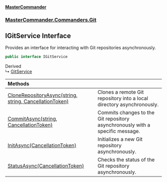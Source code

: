 #### [MasterCommander](MasterCommander.md 'MasterCommander')
### [MasterCommander.Commanders.Git](MasterCommander.md#MasterCommander.Commanders.Git 'MasterCommander.Commanders.Git')

## IGitService Interface

Provides an interface for interacting with Git repositories asynchronously.

```csharp
public interface IGitService
```

Derived  
&#8627; [GitService](GitService.md 'MasterCommander.Commanders.Git.GitService')

| Methods | |
| :--- | :--- |
| [CloneRepositoryAsync(string, string, CancellationToken)](IGitService.CloneRepositoryAsync(string,string,CancellationToken).md 'MasterCommander.Commanders.Git.IGitService.CloneRepositoryAsync(string, string, System.Threading.CancellationToken)') | Clones a remote Git repository into a local directory asynchronously. |
| [CommitAsync(string, CancellationToken)](IGitService.CommitAsync(string,CancellationToken).md 'MasterCommander.Commanders.Git.IGitService.CommitAsync(string, System.Threading.CancellationToken)') | Commits changes to the Git repository asynchronously with a specific message. |
| [InitAsync(CancellationToken)](IGitService.InitAsync(CancellationToken).md 'MasterCommander.Commanders.Git.IGitService.InitAsync(System.Threading.CancellationToken)') | Initializes a new Git repository asynchronously. |
| [StatusAsync(CancellationToken)](IGitService.StatusAsync(CancellationToken).md 'MasterCommander.Commanders.Git.IGitService.StatusAsync(System.Threading.CancellationToken)') | Checks the status of the Git repository asynchronously. |
